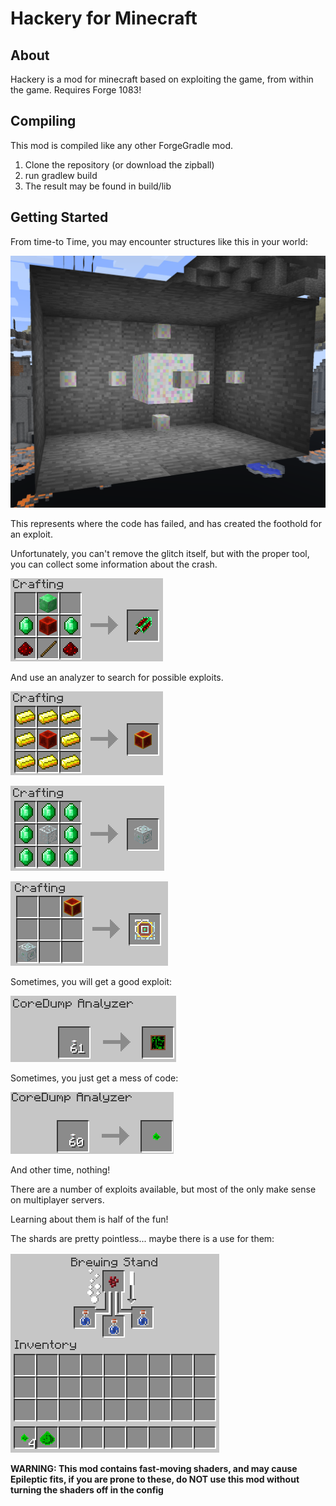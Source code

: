 
Hackery for Minecraft
=====================

About
-----

Hackery is a mod for minecraft based on exploiting the game, from within the game.
Requires Forge 1083!


Compiling
---------
This mod is compiled like any other ForgeGradle mod.

1. Clone the repository (or download the zipball)
2. run gradlew build
3. The result may be found in build/lib


Getting Started
---------------
From time-to Time, you may encounter structures like this in your world:

![Glitch Structure](readme-images/GlitchCore.png)

This represents where the code has failed, and has created the foothold for an exploit.

Unfortunately, you can't remove the glitch itself, but with the proper tool, you can collect some information about the crash.

![Glitch Harvester](readme-images/recipieHarvester.png)

And use an analyzer to search for possible exploits.

![Guilded Redstone](readme-images/recipieGuildedRedstone.png)

![Emerald Glass](readme-images/recipieEmeraldGlass.png)

![CoreDump Analyzer](readme-images/recipieAnalyzer.png)

Sometimes, you will get a good exploit:

![An Exploit](readme-images/resultExploit.png)

Sometimes, you just get a mess of code:

![A Glitch Shard](readme-images/resultShard.png)

And other time, nothing!

There are a number of exploits available, but most of the only make sense on multiplayer servers.

Learning about them is half of the fun!

The shards are pretty pointless... maybe there is a use for them:

![2x2](readme-images/potionHint.png)

**WARNING: This mod contains fast-moving shaders, and may cause Epileptic fits, if you are prone to these, do NOT use this mod without turning the shaders off in the config**
